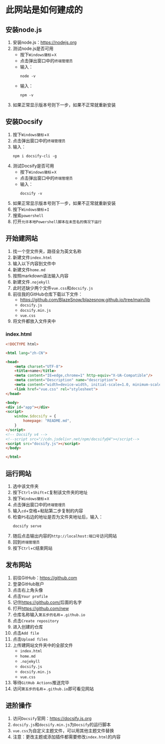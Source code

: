 # 此网站是如何建成的

## 安装node.js

1. 安装node.js：<https://nodejs.org>
2. 测试node.js是否可用
	- 按下```Windows徽标```+```X```
	- 点击弹出窗口中的```终端管理员```
	- 输入：
	    ```shell
		node -v
		```
	- 输入：
	    ```shell
		npm -v
		```
3. 如果正常显示版本号则下一步，如果不正常就重新安装

## 安装Docsify

1. 按下```Windows徽标```+```X```
2. 点击弹出窗口中的```终端管理员```
3. 输入：
    ```shell
    npm i docsify-cli -g
    ```
4. 测试Docsify是否可用
	- 按下```Windows徽标```+```X```
	- 点击弹出窗口中的```终端管理员```
	- 输入：
	    ```shell
		docsify -v
		```
5. 如果正常显示版本号则下一步，如果不正常就重新安装
6. 按下```Windows徽标```+```I```
7. 搜索```powershell```
8. 打开```允许本地Powershell脚本在未签名的情况下运行```

## 开始建网站

1. 找一个空文件夹，路径全为英文名称
2. 新建文件```index.html```
3. 输入以下内容到文件中
4. 新建文件```home.md```
5. 按照markdown语法输入内容
6. 新建文件```.nojekyll```
7. 此时还缺少两个文件```vue.css```和```docsify.js```
8. 前往我的GitHub仓库下载以下文件：
    - <https://github.com/BlazeSnow/blazesnow.github.io/tree/main/lib>
    - ```docsify.js```
    - ```docsify.min.js```
    - ```vue.css```
9. 将文件都放入文件夹中

### index.html

```html
<!DOCTYPE html>

<html lang="zh-CN">

<head>
    <meta charset="UTF-8">
    <title>name</title>
    <meta content="IE=edge,chrome=1" http-equiv="X-UA-Compatible"/>
    <meta content="Description" name="description">
    <meta content="width=device-width, initial-scale=1.0, minimum-scale=1.0" name="viewport">
    <link href="vue.css" rel="stylesheet">
</head>

<body>
<div id="app"></div>
<script>
    window.$docsify = {
        homepage: "README.md",
    }
</script>
<!-- Docsify v4 -->
<!--script src="//cdn.jsdelivr.net/npm/docsify@4"></script-->
<script src="docsify.js"></script>
</body>

</html>
```

## 运行网站

1. 选中该文件夹
2. 按下```Ctrl```+```Shift```+```C```复制该文件夹的地址
3. 按下```Windows徽标```+```X```
4. 点击弹出窗口中的```终端管理员```
5. 输入```cd```+空格+粘贴第二步复制的内容
6. 检查```PS```右边的地址是否为文件夹地址后，输入：
    ```shell
    docsify serve
    ```
7. 随后点击输出内容的```http://localhost:端口号```访问网站
8. 回到```终端管理员```
9. 按下```Ctrl```+```C```结束网站

## 发布网站

1. 前往GitHub：<https://github.com>
2. 登录GitHub账户
3. 点击右上角头像
4. 点击```Your profile```
5. 记住<https://github.com/>后面的名字
6. 打开<https://github.com/new>
7. 仓库名称输入```第五步的名称```+```.github.io```
8. 点击```Create repository```
9. 进入创建的仓库
10. 点击```Add file```
11. 点击```Upload files```
12. 上传建网站文件夹中的全部文件
	- ```index.html```
	- ```home.md```
    - ```.nojekyll```
	- ```docsify.js```
	- ```docsify.min.js```
	- ```vue.css```
13. 等待```GitHub Actions```推送完毕
14. 访问```第五步的名称```+```.github.io```即可看见网站

## 进阶操作

1. 访问```Docsify```官网：<https://docsify.js.org>
2. ```docsify.js```和```docsify.min.js```为```Docsify```的运行脚本
3. ```vue.css```为自定义主题文件，可以用其他主题文件替换
4. 注意：更改主题或添加插件都需要修改```index.html```的内容